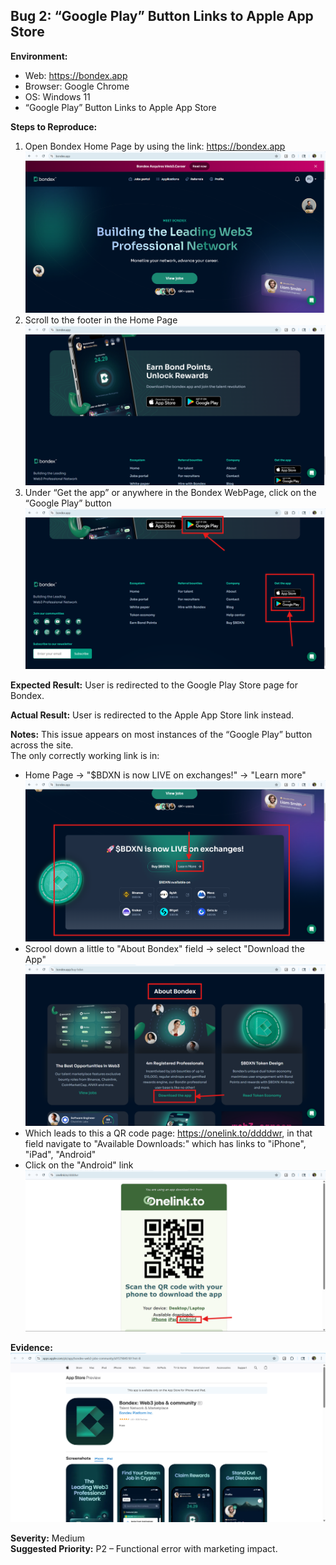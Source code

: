 ## Bug 2: “Google Play” Button Links to Apple App Store

**Environment:**
- Web: https://bondex.app
- Browser: Google Chrome
- OS: Windows 11
- “Google Play” Button Links to Apple App Store

**Steps to Reproduce:**
1. Open Bondex Home Page by using the link: https://bondex.app
![Bondex Home Page](images/Bondex_Home_Page.png)
2. Scroll to the footer in the Home Page
![Bondex Footer](images/Bondex_Footer.png)
3. Under “Get the app” or anywhere in the Bondex WebPage, click on the “Google Play” button
![Google Play Button Selection](images/Google_Play_Button_Selection.png)

**Expected Result:**
User is redirected to the Google Play Store page for Bondex.

**Actual Result:**
User is redirected to the Apple App Store link instead.

**Notes:**
This issue appears on most instances of the “Google Play” button across the site.  
The only correctly working link is in:
- Home Page → "$BDXN is now LIVE on exchanges!" → "Learn more"
![Learn More Selection](images/Learn_More_Selection.png)
- Scrool down a little to "About Bondex" field → select "Download the App" 
![Download the App Selection](images/Download_the_App_Selection.png)
- Which leads to this a QR code page: https://onelink.to/ddddwr, in that field navigate to "Available Downloads:" which has links to "iPhone", "iPad", "Android"
- Click on the "Android" link
![Android Selection](images/Android_Selection.png)

**Evidence:**
![Wrong Google Play Link](images/Wrong_Google_Play_Link.png)

**Severity:** Medium  
**Suggested Priority:** P2 – Functional error with marketing impact.
